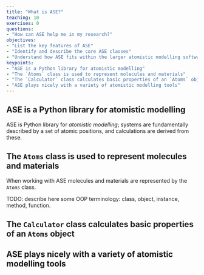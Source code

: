 ```yaml
---
title: "What is ASE?"
teaching: 10
exercises: 0
questions:
- "How can ASE help me in my research?"
objectives:
- "List the key features of ASE"
- "Identify and describe the core ASE classes"
- "Understand how ASE fits within the larger atomistic modelling software ecosystem"
keypoints:
- "ASE is a Python library for atomistic modelling"
- "The `Atoms` class is used to represent molecules and materials"
- "The `Calculator` class calculates basic properties of an `Atoms` object"
- "ASE plays nicely with a variety of atomistic modelling tools"
---
```


## ASE is a Python library for atomistic modelling

ASE is Python library for _atomistic modelling_; systems are fundamentally described by a set of atomic positions, and calculations are derived from these.

## The `Atoms` class is used to represent molecules and materials

When working with ASE molecules and materials are represented by the `Atoms` class. 

TODO: describe here some OOP terminology: class, object, instance, method, function.

## The `Calculator` class calculates basic properties of an `Atoms` object

## ASE plays nicely with a variety of atomistic modelling tools



